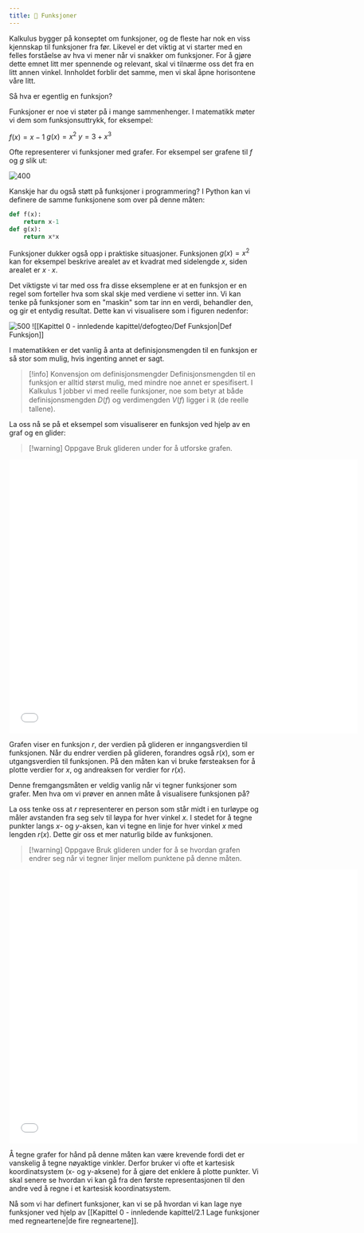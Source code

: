 ```yaml
---
title: 📄 Funksjoner
---
```

Kalkulus bygger på konseptet om funksjoner, og de fleste har nok en viss kjennskap til funksjoner fra før. Likevel er det viktig at vi starter med en felles forståelse av hva vi mener når vi snakker om funksjoner. For å gjøre dette emnet litt mer spennende og relevant, skal vi tilnærme oss det fra en litt annen vinkel. Innholdet forblir det samme, men vi skal åpne horisontene våre litt.

Så hva er egentlig en funksjon?

Funksjoner er noe vi støter på i mange sammenhenger. I matematikk møter vi dem som funksjonsuttrykk, for eksempel:

$f(x) = x - 1$
$g(x) = x^2$
$y = 3 + x^3$

Ofte representerer vi funksjoner med grafer. For eksempel ser grafene til $f$ og $g$ slik ut:

![400](Files/grafer%204.svg)

Kanskje har du også støtt på funksjoner i programmering? I Python kan vi definere de samme funksjonene som over på denne måten:

```python {pre}
def f(x):
    return x-1
def g(x):
    return x*x
```

Funksjoner dukker også opp i praktiske situasjoner. Funksjonen $g(x) = x^2$ kan for eksempel beskrive arealet av et kvadrat med sidelengde $x$, siden arealet er $x \cdot x$.

Det viktigste vi tar med oss fra disse eksemplene er at en funksjon er en regel som forteller hva som skal skje med verdiene vi setter inn. Vi kan tenke på funksjoner som en "maskin" som tar inn en verdi, behandler den, og gir et entydig resultat. Dette kan vi visualisere som i figuren nedenfor:
 
![500](Files/funksjoner.svg)
![[Kapittel 0 - innledende kapittel/defogteo/Def Funksjon|Def Funksjon]]

I matematikken er det vanlig å anta at definisjonsmengden til en funksjon er så stor som mulig, hvis ingenting annet er sagt.

> [!info] Konvensjon om definisjonsmengder
> Definisjonsmengden til en funksjon er alltid størst mulig, med mindre noe annet er spesifisert. I Kalkulus 1 jobber vi med reelle funksjoner, noe som betyr at både definisjonsmengden $D(f)$ og verdimengden $V(f)$ ligger i $\mathbb{R}$ (de reelle tallene).

La oss nå se på et eksempel som visualiserer en funksjon ved hjelp av en graf og en glider:

> [!warning] Oppgave 
> Bruk glideren under for å utforske grafen.

<iframe src="Files\kartesisk_animasjon.html" width="700" height="550" style="border:none;"></iframe>

Grafen viser en funksjon $r$, der verdien på glideren er inngangsverdien til funksjonen. Når du endrer verdien på glideren, forandres også $r(x)$, som er utgangsverdien til funksjonen. På den måten kan vi bruke førsteaksen for å plotte verdier for $x$, og andreaksen for verdier for $r(x)$.

Denne fremgangsmåten er veldig vanlig når vi tegner funksjoner som grafer. Men hva om vi prøver en annen måte å visualisere funksjonen på?

La oss tenke oss at $r$ representerer en person som står midt i en turløype og måler avstanden fra seg selv til løypa for hver vinkel $x$. I stedet for å tegne punkter langs $x$- og $y$-aksen, kan vi tegne en linje for hver vinkel $x$ med lengden $r(x)$. Dette gir oss et mer naturlig bilde av funksjonen.

> [!warning] Oppgave 
> Bruk glideren under for å se hvordan grafen endrer seg når vi tegner linjer mellom punktene på denne måten.

<iframe src="Files\polar_animasjon.html" width="700" height="550" style="border:none;"></iframe>

Å tegne grafer for hånd på denne måten kan være krevende fordi det er vanskelig å tegne nøyaktige vinkler. Derfor bruker vi ofte et kartesisk koordinatsystem (x- og y-aksene) for å gjøre det enklere å plotte punkter. Vi skal senere se hvordan vi kan gå fra den første representasjonen til den andre ved å regne i et kartesisk koordinatsystem.

Nå som vi har definert funksjoner, kan vi se på hvordan vi kan lage nye funksjoner ved hjelp av [[Kapittel 0 - innledende kapittel/2.1 Lage funksjoner med regneartene|de fire regneartene]].

